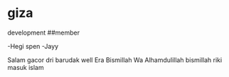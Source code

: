 # giza
development
##member

-Hegi spen
-Jayy

Salam gacor dri barudak well
Era Bismillah Wa Alhamdulillah
bismillah riki masuk islam

